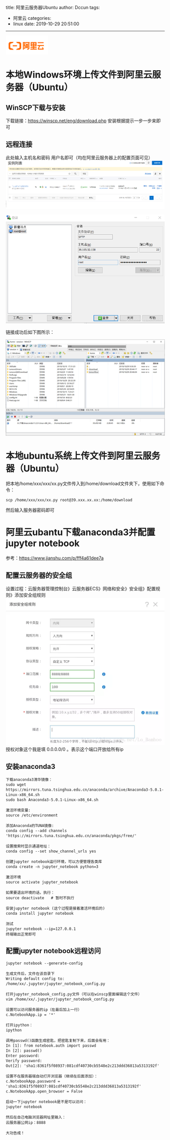 title: 阿里云服务器Ubuntu
author: Dccun
tags:
  - 阿里云
categories:
  - linux
date: 2019-10-29 20:51:00
---
![upload successful](/images/pasted-26.png)

<!--more-->

# 本地Windows环境上传文件到阿里云服务器（Ubuntu）

## WinSCP下载与安装
下载链接：https://winscp.net/eng/download.php
安装根据提示一步一步来即可
 
## 远程连接
此处输入主机名和密码 用户名即可（均在阿里云服务器上的配置页面可见）
![upload successful](/images/pasted-21.png)

![upload successful](/images/pasted-22.png)

链接成功后如下图所示：

![upload successful](/images/pasted-23.png)

# 本地ubuntu系统上传文件到阿里云服务器（Ubuntu）
把本地/home/xxx/xxx/xx.py文件传入到/home/download文件夹下，使用如下命令：
```
scp /home/xxx/xxx/xx.py root@39.xxx.xx.xx:/home/download
```
然后输入服务器密码即可

# 阿里云ubantu下载anaconda3并配置jupyter notebook
参考：https://www.jianshu.com/p/fff4a61dee7a
## 配置云服务器的安全组
设置过程：云服务器管理控制台》云服务器ECS》网络和安全》安全组》配置规则》添加安全组规则
![upload successful](/images/pasted-35.png)
授权对象这个我是填 0.0.0.0/0 。表示这个端口开放给所有ip
## 安装anaconda3
```
下载anaconda3清华镜像：
sudo wget https://mirrors.tuna.tsinghua.edu.cn/anaconda/archive/Anaconda3-5.0.1-Linux-x86_64.sh
sudo bash Anaconda3-5.0.1-Linux-x86_64.sh

激活环境变量:
source /etc/environment   

添加Anaconda的TUNA镜像:
conda config --add channels 'https://mirrors.tuna.tsinghua.edu.cn/anaconda/pkgs/free/'

设置搜索时显示通道地址：
conda config --set show_channel_urls yes

创建jupyter notebook运行环境，可以方便管理各类库
conda create -n jupyter_notebook python=3

激活环境
source activate jupyter_notebook

如果要退出环境的话，执行：
source deactivate   # 暂时不执行

安装jupyter notebook (这个过程是接着激活环境后的)
conda install jupyter notebook

测试
jupyter notebook --ip=127.0.0.1
终端输出正常即可

```
## 配置jupyter notebook远程访问
```
jupyter notebook --generate-config

生成文件后，文件在该目录下
Writing default config to: /home/xx/.jupyter/jupyter_notebook_config.py

打开jupyter_notebook_config.py文件（可以在winscp里面编辑这个文件）
vim /home/xx/.jupyter/jupyter_notebook_config.py

设置可以访问服务器的ip（在最后加上一行）
c.NotebookApp.ip = '*'

打开ipython：
ipython

调用passwd()函数生成密匙，把密匙复制下来，后面会有用：
In [1]: from notebook.auth import passwd
In [2]: passwd()
Enter password: 
Verify password: 
Out[2]: 'sha1:8361f5f08937:081cdf40730cb5548e2c213ddd36813a5313192f'

设置不在服务器端自动打开浏览器（继续在后面添加）：
c.NotebookApp.password = 'sha1:8361f5f08937:081cdf40730cb5548e2c213ddd36813a5313192f'
c.NotebookApp.open_browser = False

启动一下jupyter notebook是不是可以访问：
jupyter notebook

然后在自己电脑浏览器网址里输入：
云服务器公网ip：8888

大功告成！
```